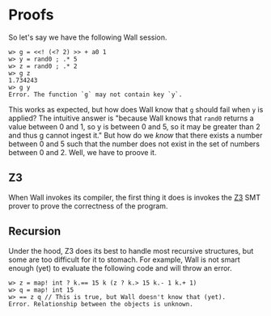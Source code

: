 # Proofs

So let's say we have the following Wall session.

```
w> g = <<! (<? 2) >> + a0 1
w> y = rand0 ; .* 5
w> z = rand0 ; .* 2
w> g z
1.734243
w> g y
Error. The function `g` may not contain key `y`.
```

This works as expected, but how does Wall know that `g` should fail when `y` is applied?  The intuitive answer is "because Wall knows that `rand0` returns a value between 0 and 1, so y is between 0 and 5, so it may be greater than 2 and thus g cannot ingest it."  But how do we *know* that there exists a number between 0 and 5 such that the number does not exist in the set of numbers between 0 and 2.  Well, we have to proove it.

## Z3

When Wall invokes its compiler, the first thing it does is invokes the [Z3](https://github.com/Z3Prover/z3) SMT prover to prove the correctness of the program.

## Recursion

Under the hood, Z3 does its best to handle most recursive structures, but some are too difficult for it to stomach.  For example, Wall is not smart enough (yet) to evaluate the following code and will throw an error.

```
w> z = map! int ? k.== 15 k (z ? k.> 15 k.- 1 k.+ 1)
w> q = map! int 15
w> == z q // This is true, but Wall doesn't know that (yet).
Error. Relationship between the objects is unknown.
```

